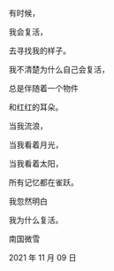 　　有时候，

　　我会复活，

　　去寻找我的样子。



　　我不清楚为什么自己会复活，

　　总是伴随着一个物件

　　和红红的耳朵。



　　当我流浪，

　　当我看着月光，

　　当我看着太阳，

　　所有记忆都在雀跃。



　　我忽然明白

　　我为什么复活。



　　南国微雪

　　2021 年 11 月 09 日

